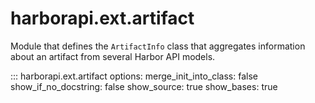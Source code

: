 # harborapi.ext.artifact

Module that defines the `ArtifactInfo` class that aggregates information about an artifact from several Harbor API models.

::: harborapi.ext.artifact
    options:
        merge_init_into_class: false
        show_if_no_docstring: false
        show_source: true
        show_bases: true
        <!-- members:
            - __init__ -->
